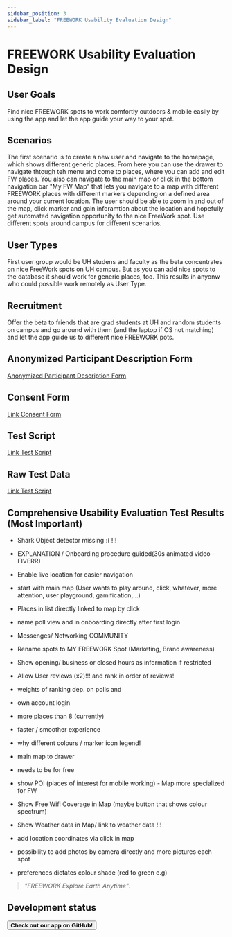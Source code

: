 ```yaml
---
sidebar_position: 3
sidebar_label: "FREEWORK Usability Evaluation Design"
---
```


# FREEWORK Usability Evaluation Design


## User Goals
Find nice FREEWORK spots to work comfortly outdoors & mobile easily by using the app and let the app guide your way to your spot. <!--Include a page to set individual preferences for each user that shows --> 

## Scenarios
The first scenario is to create a new user and navigate to the homepage, which shows different generic places. From here you can use the drawer to navigate thtough teh menu and come to places, where you can add and edit FW places. You also can navigate to the main map or click in the bottom navigation bar "My FW Map" that lets you navigate to a map with different FREEWORK places with different markers depending on a defined area around your current location. The user should be able to zoom in and out of the map, click marker and gain inforamtion about the location and hopefully get automated navigation opportunity to the nice FreeWork spot. Use different spots around campus for different scenarios.  
 
## User Types
First user group would be UH studens and faculty as the beta concentrates on nice FreeWork spots on UH campus. But as you can add nice spots to the database it should work for generic places, too. This results in anyonw who could possible work remotely as User Type. 

## Recruitment
Offer the beta to friends that are grad students at UH and random students on campus and go around with them (and the laptop if OS not matching) and let the app guide us to different nice FREEWORK pots.

## Anonymized Participant Description Form
[Anonymized Participant Description Form]

[Anonymized Participant Description Form]: https://docs.google.com/document/d/1LrtIivTsKcEGoyImFagetZr8NzacbD1uofkjHfgrqOM/edit?usp=sharing

## Consent Form
[Link Consent Form]

[Link Consent Form]: https://docs.google.com/document/d/1IahOuN5AoVbj6yNUuY92GMm6gWp7MpVCgMFOyZNW-uY/edit?usp=sharing

## Test Script
[Link Test Script]

[Link Test Script]: https://docs.google.com/document/d/1jC69x0kgiTAViqKUpDQtw88PmxVg1YBVpyCvhOGkEUA/edit?usp=sharing


## Raw Test Data
[Link Test Script]

[Link Test Script]: https://docs.google.com/document/d/1jC69x0kgiTAViqKUpDQtw88PmxVg1YBVpyCvhOGkEUA/edit?usp=sharing




## Comprehensive Usability Evaluation Test Results (Most Important)
- Shark Object detector missing :( !!!

- EXPLANATION / Onboarding procedure guided(30s animated video - FIVERR)
- Enable live location for easier navigation
- start with main map (User wants to play around, click, whatever, more attention, user playground, gamification,...)
- Places in list directly linked to map by click
- name poll view and in onboarding directly after first login
- Messenges/ Networking COMMUNITY
- Rename spots to MY FREEWORK Spot (Marketing, Brand awareness)
- Show opening/ business or closed hours as information if restricted
- Allow User reviews (x2)!!! and rank in order of reviews! 
- weights of ranking dep. on polls and 
- own account login
- more places than 8 (currently)
- faster / smoother experience
- why different colours / marker icon legend!
- main map to drawer
- needs to be for free
- show POI (places of interest for mobile working) - Map more specialized for FW
- Show Free Wifi Coverage in Map (maybe button that shows colour spectrum)
- Show Weather data in Map/ link to weather data !!! 
- add location coordinates via click in map
- possibility to add photos by camera directly and more pictures each spot
- preferences dictates colour shade (red to green e.g)







>*"FREEWORK 
 Explore Earth
 Anytime"*.


## Development status
[<button className="button button--secondary">**Check out our app on GitHub!**</button>][Link]

[Link]: https://github.com/FREEW0RK/FreeWork_mobile_application

